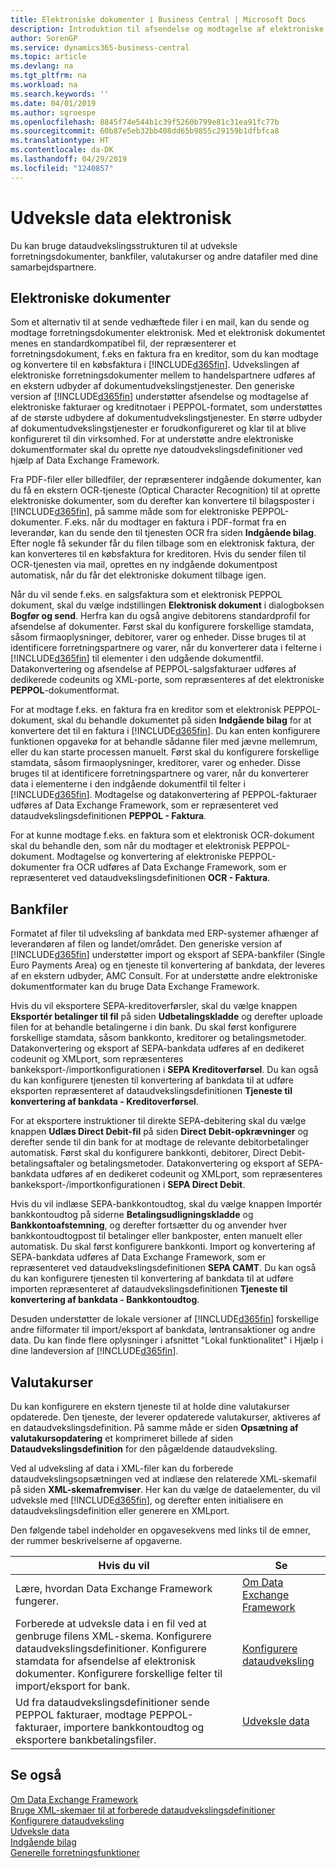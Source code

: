 ```yaml
---
title: Elektroniske dokumenter i Business Central | Microsoft Docs
description: Introduktion til afsendelse og modtagelse af elektroniske dokumenter i Business Central.
author: SorenGP
ms.service: dynamics365-business-central
ms.topic: article
ms.devlang: na
ms.tgt_pltfrm: na
ms.workload: na
ms.search.keywords: ''
ms.date: 04/01/2019
ms.author: sgroespe
ms.openlocfilehash: 8845f74e544b1c39f5260b799e81c31ea91fc77b
ms.sourcegitcommit: 60b87e5eb32bb408dd65b9855c29159b1dfbfca8
ms.translationtype: HT
ms.contentlocale: da-DK
ms.lasthandoff: 04/29/2019
ms.locfileid: "1240857"
---
```

# <a name="exchanging-data-electronically"></a>Udveksle data elektronisk
Du kan bruge dataudvekslingsstrukturen til at udveksle forretningsdokumenter, bankfiler, valutakurser og andre datafiler med dine samarbejdspartnere.

## <a name="electronic-documents"></a>Elektroniske dokumenter
Som et alternativ til at sende vedhæftede filer i en mail, kan du sende og modtage forretningsdokumenter elektronisk. Med et elektronisk dokumentet menes en standardkompatibel fil, der repræsenterer et forretningsdokument, f.eks en faktura fra en kreditor, som du kan modtage og konvertere til en købsfaktura i [!INCLUDE[d365fin](includes/d365fin_md.md)]. Udvekslingen af elektroniske forretningsdokumenter mellem to handelspartnere udføres af en ekstern udbyder af dokumentudvekslingstjenester. Den generiske version af [!INCLUDE[d365fin](includes/d365fin_md.md)] understøtter afsendelse og modtagelse af elektroniske fakturaer og kreditnotaer i PEPPOL-formatet, som understøttes af de største udbydere af dokumentudvekslingstjenester. En større udbyder af dokumentudvekslingstjenester er forudkonfigureret og klar til at blive konfigureret til din virksomhed. For at understøtte andre elektroniske dokumentformater skal du oprette nye datoudvekslingsdefinitioner ved hjælp af Data Exchange Framework.  

Fra PDF-filer eller billedfiler, der repræsenterer indgående dokumenter, kan du få en ekstern OCR-tjeneste (Optical Character Recognition) til at oprette elektroniske dokumenter, som du derefter kan konvertere til bilagsposter i [!INCLUDE[d365fin](includes/d365fin_md.md)], på samme måde som for elektroniske PEPPOL-dokumenter. F.eks. når du modtager en faktura i PDF-format fra en leverandør, kan du sende den til tjenesten OCR fra siden **Indgående bilag**. Efter nogle få sekunder får du filen tilbage som en elektronisk faktura, der kan konverteres til en købsfaktura for kreditoren. Hvis du sender filen til OCR-tjenesten via mail, oprettes en ny indgående dokumentpost automatisk, når du får det elektroniske dokument tilbage igen.  

Når du vil sende f.eks. en salgsfaktura som et elektronisk PEPPOL dokument, skal du vælge indstillingen **Elektronisk dokument** i dialogboksen **Bogfør og send**. Herfra kan du også angive debitorens standardprofil for afsendelse af dokumenter. Først skal du konfigurere forskellige stamdata, såsom firmaoplysninger, debitorer, varer og enheder. Disse bruges til at identificere forretningspartnere og varer, når du konverterer data i felterne i [!INCLUDE[d365fin](includes/d365fin_md.md)] til elementer i den udgående dokumentfil. Datakonvertering og afsendelse af PEPPOL-salgsfakturaer udføres af dedikerede codeunits og XML-porte, som repræsenteres af det elektroniske **PEPPOL**-dokumentformat.  

For at modtage f.eks. en faktura fra en kreditor som et elektronisk PEPPOL-dokument, skal du behandle dokumentet på siden **Indgående bilag** for at konvertere det til en faktura i [!INCLUDE[d365fin](includes/d365fin_md.md)]. Du kan enten konfigurere funktionen opgavekø for at behandle sådanne filer med jævne mellemrum, eller du kan starte processen manuelt. Først skal du konfigurere forskellige stamdata, såsom firmaoplysninger, kreditorer, varer og enheder. Disse bruges til at identificere forretningspartnere og varer, når du konverterer data i elementerne i den indgående dokumentfil til felter i [!INCLUDE[d365fin](includes/d365fin_md.md)]. Modtagelse og datakonvertering af PEPPOL-fakturaer udføres af Data Exchange Framework, som er repræsenteret ved dataudvekslingsdefinitionen **PEPPOL - Faktura**.  

 For at kunne modtage f.eks. en faktura som et elektronisk OCR-dokument skal du behandle den, som når du modtager et elektronisk PEPPOL-dokument. Modtagelse og konvertering af elektroniske PEPPOL-dokumenter fra OCR udføres af Data Exchange Framework, som er repræsenteret ved dataudvekslingsdefinitionen **OCR - Faktura**.  

## <a name="bank-files"></a>Bankfiler  
 Formatet af filer til udveksling af bankdata med ERP-systemer afhænger af leverandøren af filen og landet/området. Den generiske version af [!INCLUDE[d365fin](includes/d365fin_md.md)] understøtter import og eksport af SEPA-bankfiler (Single Euro Payments Area) og en tjeneste til konvertering af bankdata, der leveres af en ekstern udbyder, AMC Consult. For at understøtte andre elektroniske dokumentformater kan du bruge Data Exchange Framework.  

Hvis du vil eksportere SEPA-kreditoverførsler, skal du vælge knappen **Eksportér betalinger til fil** på siden **Udbetalingskladde** og derefter uploade filen for at behandle betalingerne i din bank. Du skal først konfigurere forskellige stamdata, såsom bankkonto, kreditorer og betalingsmetoder. Datakonvertering og eksport af SEPA-bankdata udføres af en dedikeret codeunit og XMLport, som repræsenteres bankeksport-/importkonfigurationen i **SEPA Kreditoverførsel**. Du kan også du kan konfigurere tjenesten til konvertering af bankdata til at udføre eksporten repræsenteret af dataudvekslingsdefinitionen **Tjeneste til konvertering af bankdata - Kreditoverførsel**.  

For at eksportere instruktioner til direkte SEPA-debitering skal du vælge knappen **Udlæs Direct Debit-fil** på siden **Direct Debit-opkrævninger** og derefter sende til din bank for at modtage de relevante debitorbetalinger automatisk. Først skal du konfigurere bankkonti, debitorer, Direct Debit-betalingsaftaler og betalingsmetoder. Datakonvertering og eksport af SEPA-bankdata udføres af en dedikeret codeunit og XMLport, som repræsenteres bankeksport-/importkonfigurationen i **SEPA Direct Debit**.  

Hvis du vil indlæse SEPA-bankkontoudtog, skal du vælge knappen Importér bankkontoudtog på siderne **Betalingsudligningskladde** og **Bankkontoafstemning**, og derefter fortsætter du og anvender hver bankkontoudtogpost til betalinger eller bankposter, enten manuelt eller automatisk. Du skal først konfigurere bankkonti. Import og konvertering af SEPA-bankdata udføres af Data Exchange Framework, som er repræsenteret ved dataudvekslingsdefinitionen **SEPA CAMT**. Du kan også du kan konfigurere tjenesten til konvertering af bankdata til at udføre importen repræsenteret af dataudvekslingsdefinitionen **Tjeneste til konvertering af bankdata - Bankkontoudtog**.  

 Desuden understøtter de lokale versioner af [!INCLUDE[d365fin](includes/d365fin_md.md)] forskellige andre filformater til import/eksport af bankdata, løntransaktioner og andre data. Du kan finde flere oplysninger i afsnittet "Lokal funktionalitet" i Hjælp i dine landeversion af [!INCLUDE[d365fin](includes/d365fin_md.md)].  

## <a name="currency-exchange-rates"></a>Valutakurser  
Du kan konfigurere en ekstern tjeneste til at holde dine valutakurser opdaterede. Den tjeneste, der leverer opdaterede valutakurser, aktiveres af en dataudvekslingsdefinition. På samme måde er siden **Opsætning af valutakursopdatering** et komprimeret billede af siden **Dataudvekslingsdefinition** for den pågældende dataudveksling.  

Ved al udveksling af data i XML-filer kan du forberede dataudvekslingsopsætningen ved at indlæse den relaterede XML-skemafil på siden **XML-skemafremviser**. Her kan du vælge de dataelementer, du vil udveksle med [!INCLUDE[d365fin](includes/d365fin_md.md)], og derefter enten initialisere en dataudvekslingsdefinition eller generere en XMLport.  

Den følgende tabel indeholder en opgavesekvens med links til de emner, der rummer beskrivelserne af opgaverne.  

|Hvis du vil|Se|  
|--------|---------|  
|Lære, hvordan Data Exchange Framework fungerer.|[Om Data Exchange Framework](across-about-the-data-exchange-framework.md)|  
|Forberede at udveksle data i en fil ved at genbruge filens XML-skema. Konfigurere dataudvekslingsdefinitioner. Konfigurere stamdata for afsendelse af elektronisk dokumenter. Konfigurere forskellige felter til import/eksport for bank.|[Konfigurere dataudveksling](across-set-up-data-exchange.md)|  
|Ud fra dataudvekslingsdefinitioner sende PEPPOL fakturaer, modtage PEPPOL-fakturaer, importere bankkontoudtog og eksportere bankbetalingsfiler.|[Udveksle data](across-exchange-data.md)|  

## <a name="see-also"></a>Se også  
[Om Data Exchange Framework](across-about-the-data-exchange-framework.md)  
[Bruge XML-skemaer til at forberede dataudvekslingsdefinitioner](across-how-to-use-xml-schemas-to-prepare-data-exchange-definitions.md)  
[Konfigurere dataudveksling](across-set-up-data-exchange.md)  
[Udveksle data](across-exchange-data.md)  
[Indgående bilag](across-income-documents.md)  
[Generelle forretningsfunktioner](ui-across-business-areas.md)
